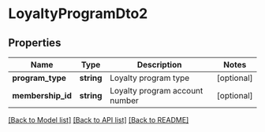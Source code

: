 # LoyaltyProgramDto2

## Properties
Name | Type | Description | Notes
------------ | ------------- | ------------- | -------------
**program_type** | **string** | Loyalty program type | [optional] 
**membership_id** | **string** | Loyalty program account number | [optional] 

[[Back to Model list]](../README.md#documentation-for-models) [[Back to API list]](../README.md#documentation-for-api-endpoints) [[Back to README]](../README.md)

